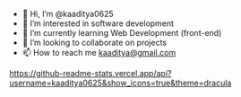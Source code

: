 - 👋 Hi, I’m @kaaditya0625
- 👀 I’m interested in software development
- 🌱 I’m currently learning Web Development (front-end)
- 💞️ I’m looking to collaborate on projects 
- 📫 How to reach me kaaditya@gmail.com

<!---
kaaditya0625/kaaditya0625 is a ✨ special ✨ repository because its `README.md` (this file) appears on your GitHub profile.
You can click the Preview link to take a look at your changes.
--->
https://github-readme-stats.vercel.app/api?username=kaaditya0625&show_icons=true&theme=dracula
